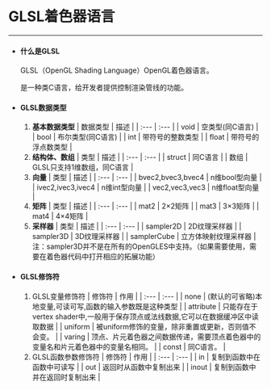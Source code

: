 # GLSL着色器语言

---

* #### 什么是GLSL

  GLSL（OpenGL Shading Language）OpenGL着色器语言。

  是一种类C语言，给开发者提供控制渲染管线的功能。

* #### GLSL数据类型

  1. **基本数据类型**
     | 数据类型 | 描述 |
     | :--- | :--- |
     | void | 空类型(同C语言) |
     | bool | 布尔类型(同C语言) |
     | int | 带符号的整数类型 |
     | float | 带符号的浮点数类型 |
  2. **结构体、数组**
     | 类型 | 描述 |
     | :--- | :--- |
     | struct | 同C语言 |
     | 数组 | GLSL只支持1维数组，同C语言 |
  3. **向量**
     | 类型 | 描述 |
     | :--- | :--- |
     | bvec2,bvec3,bvec4 | n维bool型向量 |
     | ivec2,ivec3,ivec4 | n维int型向量 |
     | vec2,vec3,vec3 | n维float型向量 |
  4. **矩阵**
     | 类型 | 描述 |
     | :--- | :--- |
     | mat2 | 2×2矩阵 |
     | mat3 | 3×3矩阵 |
     | mat4 | 4×4矩阵 |
  5. **采样器**
     | 类型 | 描述 |
     | :--- | :--- |
     | sampler2D | 2D纹理采样器 |
     | sampler3D | 3D纹理采样器 |
     | samplerCube | 立方体映射纹理采样器 |
      注：sampler3D并不是在所有的OpenGLES中支持。（如果需要使用，需要在着色器代码中打开相应的拓展功能）
* #### GLSL修饰符
   1. GLSL变量修饰符
   | 修饰符 | 作用 |
   | :--- | :--- |
   | none | (默认的可省略)本地变量,可读可写,函数的输入参数既是这种类型 |
   | attribute | 只能存在于vertex shader中,一般用于保存顶点或法线数据,它可以在数据缓冲区中读取数据 |
   | uniform | 被uniform修饰的变量，除非重置或更新，否则值不会变。 |
   | varing | 顶点、片元着色器之间数据传递，需要顶点着色器中的变量名和片元着色器中的变量名相同。 |
   | const | 同C语言。 |
   2. GLSL函数参数修饰符
   | 修饰符 | 作用 |
   | :--- | :--- |
   | in | 复制到函数中在函数中可读写 |
   | out | 返回时从函数中复制出来 |
   | inout | 复制到函数中并在返回时复制出来 |





